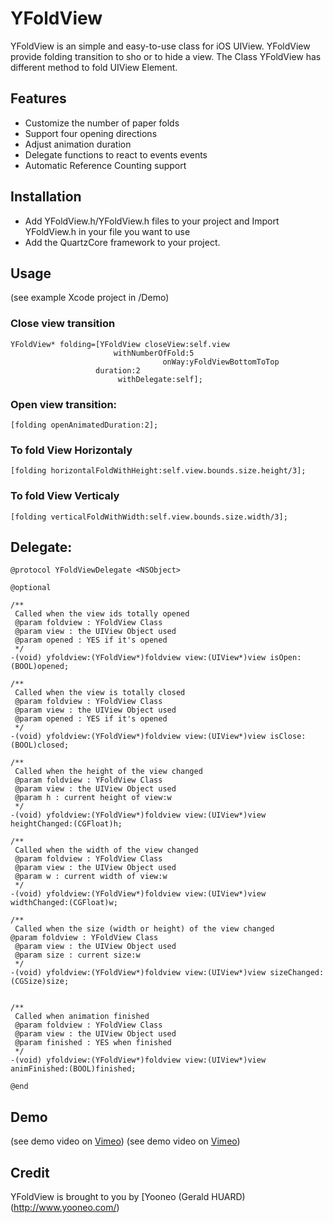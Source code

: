 # YFoldView

YFoldView is an simple and easy-to-use class for iOS UIView. YFoldView provide folding transition to sho or to hide a view. The Class YFoldView has different method to fold UIView Element.

## Features
* Customize the number of paper folds
* Support four opening directions
* Adjust animation duration
* Delegate functions to react to events events
* Automatic Reference Counting support

## Installation
* Add YFoldView.h/YFoldView.h files to your project and Import YFoldView.h in your file you want to use
* Add the QuartzCore framework to your project.

## Usage
(see example Xcode project in /Demo)

### Close view transition

	YFoldView* folding=[YFoldView closeView:self.view 
     			           withNumberOfFold:5 
    				                  onWay:yFoldViewBottomToTop 
		   		       duration:2 
	      		        	withDelegate:self];


### Open view transition:

	[folding openAnimatedDuration:2];

### To fold View Horizontaly
	[folding horizontalFoldWithHeight:self.view.bounds.size.height/3];

### To fold View Verticaly
	[folding verticalFoldWithWidth:self.view.bounds.size.width/3];

## Delegate:

	@protocol YFoldViewDelegate <NSObject>

	@optional

	/**
	 Called when the view ids totally opened
	 @param foldview : YFoldView Class
	 @param view : the UIView Object used
	 @param opened : YES if it's opened
	 */
	-(void) yfoldview:(YFoldView*)foldview view:(UIView*)view isOpen:(BOOL)opened;

	/**
	 Called when the view is totally closed
	 @param foldview : YFoldView Class
	 @param view : the UIView Object used
	 @param opened : YES if it's opened
	 */
	-(void) yfoldview:(YFoldView*)foldview view:(UIView*)view isClose:(BOOL)closed;

	/**
	 Called when the height of the view changed
	 @param foldview : YFoldView Class
	 @param view : the UIView Object used
	 @param h : current height of view:w
	 */
	-(void) yfoldview:(YFoldView*)foldview view:(UIView*)view heightChanged:(CGFloat)h;

	/**
	 Called when the width of the view changed
	 @param foldview : YFoldView Class
	 @param view : the UIView Object used
	 @param w : current width of view:w
	 */
	-(void) yfoldview:(YFoldView*)foldview view:(UIView*)view widthChanged:(CGFloat)w;

	/**
	 Called when the size (width or height) of the view changed
 	@param foldview : YFoldView Class
	 @param view : the UIView Object used
	 @param size : current size:w
	 */
	-(void) yfoldview:(YFoldView*)foldview view:(UIView*)view sizeChanged:(CGSize)size;


	/**
	 Called when animation finished
	 @param foldview : YFoldView Class
	 @param view : the UIView Object used
	 @param finished : YES when finished
	 */
	-(void) yfoldview:(YFoldView*)foldview view:(UIView*)view animFinished:(BOOL)finished;

	@end



## Demo
(see demo video on [Vimeo](http://vimeo.com/44810879))
(see demo video on [Vimeo](http://vimeo.com/44810878))

## Credit
YFoldView is brought to you by [Yooneo (Gerald HUARD)(http://www.yooneo.com/)
